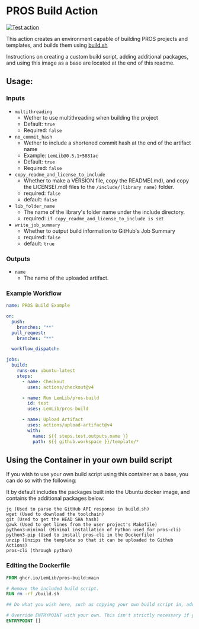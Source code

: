# PROS Build Action

[![Test action](https://github.com/LemLib/pros-build/actions/workflows/test.yml/badge.svg)](https://github.com/LemLib/pros-build/actions/workflows/test.yml)

This action creates an environment capable of building PROS projects and templates, and builds them using [build.sh](/build-tools/build.sh)

Instructions on creating a custom build script, adding additional packages, and using this image as a base are located at the end of this readme.

## Usage:

### Inputs

- `multithreading`
  - Wether to use multithreading when building the project
  - Default: `true`
  - Required: `false`
- `no_commit_hash`
  - Wether to include a shortened commit hash at the end of the artifact name
  - Example: `LemLib@0.5.1+5881ac`
  - Default: `true`
  - Required: `false`
- `copy_readme_and_license_to_include`
  - Whether to make a VERSION file, copy the README(.md), and copy the LICENSE(.md) files to the `/include/(library name)` folder.
  - required: `false`
  - default: `false`
- `lib_folder_name`
  - The name of the library's folder name under the include directory.
  - required: `if copy_readme_and_license_to_include is set`
- `write_job_summary`
  - Whether to output build information to GitHub's Job Summary
  - required: `false`
  - default: `true`

### Outputs

- `name`
  - The name of the uploaded artifact.

### Example Workflow

```yml
name: PROS Build Example

on:
  push:
    branches: "**"
  pull_request:
    branches: "**"

  workflow_dispatch:

jobs:
  build:
    runs-on: ubuntu-latest
    steps:
      - name: Checkout
        uses: actions/checkout@v4

      - name: Run LemLib/pros-build
        id: test
        uses: LemLib/pros-build

      - name: Upload Artifact
        uses: actions/upload-artifact@v4
        with:
          name: ${{ steps.test.outputs.name }}
          path: ${{ github.workspace }}/template/*
```

## Using the Container in your own build script

If you wish to use your own build script using this container as a base, you can do so with the following:

It by default includes the packages built into the Ubuntu docker image, and contains the additional packages below:

```
jq (Used to parse the GitHub API response in build.sh)
wget (Used to download the toolchain)
git (Used to get the HEAD SHA hash)
gawk (Used to get lines from the user project's Makefile)
python3-minimal (Minimal installation of Python used for pros-cli)
python3-pip (Used to install pros-cli in the Dockerfile)
unzip (Unzips the template so that it can be uploaded to Github Actions)
pros-cli (through python)
```

### Editing the Dockerfile
```Dockerfile
FROM ghcr.io/LemLib/pros-build:main

# Remove the included build script.
RUN rm -rf /build.sh

## Do what you wish here, such as copying your own build script in, add dependencies, etc

# Override ENTRYPOINT with your own. This isn't strictly necessary if you name your build script build.sh and put it in the root of the container (Such as /build.sh)
ENTRYPOINT []
```
